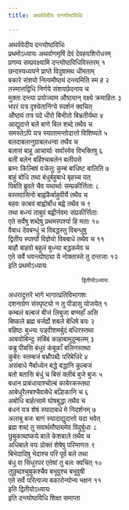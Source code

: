 ```yaml
---
title: अथर्ववेदीय दन्त्योष्ठविधिः

---
```

अथर्ववेदीय दन्त्योष्ठविधिः  
                         प्रथमोऽध्यायः अथर्वाणमृषिं देवं देवहयशिरोधरम्  
प्रणम्य सम्प्रवक्ष्यामि दन्त्योष्ठविधिविस्तरम् १  
छन्दस्यध्ययने प्राप्ते विदुषामथ धीमताम्  
बकारे संशयो नित्यमौष्ठ्यं दन्त्यमिति स्म ह २  
तस्मात्तद्विधि निर्णये संशयछेदनाय च  
मुक्ता दन्त्या प्रयोज्याम औष्ठ्यान् वक्ष्ये क्रमाहितः ३  
भपरं यत्र दृश्येतानिंग्ये स्पर्शनं क्वचित्  
औष्ठ्यं तत्र पदे धीरो बिभीतो बिभ्रतीर्यथा ४  
आद्युदात्ते बले बाणे बिल शब्दे तथैव च  
समस्तेऽपि यत्र स्यातामन्तोदात्तो विशिष्यते ५  
बलदाबलानुग्राबलधन्वा तथैव च  
बलासं बाहू आचार्याः सर्वास्वेव विभक्तिषु ६  
बली बलेन बर्हिश्चाबलेन बलीयसे  
ब्रव्नः किल्बिषं वःकेतुः कुम्बं बाधिष्ट बालिति ७  
बाहुं बोधि तथा बंधुर्बहुबाधे बृहच्च यत्  
पिबति ब्रुवते चैव यथार्थाः सम्प्रकीर्त्तिताः ८  
बस्तवासिनो बाह्वंकैर्बाहुवीर्ये तथैव च  
बहवः काबवं बाह्वोर्बोध बह्वे तथैव च ९  
तथा बध्न्यं ताबुवं बह्वीर्नवमः संप्रकीर्त्तिताः  
एते सर्वेषु शब्देषु प्रथमस्पर्श्या हि मताः १०  
वैबाध देवबन्धुं च विबद्धस्तु विबन्धुषु  
द्वितीय स्पर्श्यो विज्ञेयो विबबाधे तथैव च ११  
बाहौ बाहवो बहुलं बुध्न्या बद्धकमेव च  
एते सर्वे भवन्त्योष्ठ्या ये नोक्तास्ते तु दन्तजाः १२  
                         इति प्रथमोऽध्यायः  
  
                         द्वितीयोऽध्यायः  
अधरादुत्तरे भागे भागात्प्रतिविभागशः  
दशनाग्रेण संस्पृष्ट्यो न तु पीडासु योजयेत् १  
कम्बलं बल्बजं बीजं लिबुजा बण्महाँ असि  
बिष्कले ब्रह्म बर्जर्ह्ये शबले बेधिषे बयः २  
बहिष्ठः बुध्न्यः पड्वीशमर्बुदं बधिरस्तथा  
आबयोबिन्दुः संबिंबं काहाबामुदुम्बलम् ३  
कब्रु पीबसि बंधुरं कंबूकाँ बलिनस्तथा  
कुबेरः स्तम्बजं बभ्रौपब्दैः परिबेधिरे ४  
असंबाधे नैर्बाध्येन बद्धे बद्धानि कूल्बजं  
बतो बतासि बंधुं च बिसं क्लीबं बुजे बुजः ५  
बधान प्राबंधायाश्चोल्बं काबेरकस्तथा  
आबेधुरैलबश्चैवाबेधे बल्हिकानि च ६  
अबोधि बार्हत्सामे घोषबुद्धा तथैव च  
बंधनं यत्र शेषं स्यादाबधे मे निदर्शनम् ७  
अलाबु बजः बाणं स्यादाद्युदात्तो यदा भवेत्  
ब्रह्म शब्दं तु सवार्थमौष्ठ्यमेव विदुर्बुधाः ८  
छुबुकाब्दष्कये बाले केशबाले तथैव च  
अधिबाले वयः प्रोक्तं शेषेषु परिमाणतः ९  
बिभेदादिषु भेदाश्च परि पूर्वं बले तथा  
बंधु वा सिंधुरपर एतेषां तु बलः क्वचित् १०  
तुछुब्दश्चुबुकश्चैव बभूवुश्च बभूवुषी  
एते सर्वे परित्यज्य बकारोन्योन्य भक्षन ११  
                                  इति द्वितीयोऽध्यायः  
                         इति दन्त्योष्ठविधि शिक्षा समाप्ता